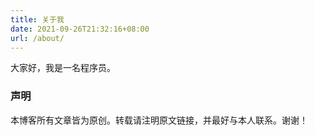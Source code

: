 ```yaml
---
title: 关于我
date: 2021-09-26T21:32:16+08:00
url: /about/
---
```



<p class="message">
大家好，我是一名程序员。
</p>

### 声明

本博客所有文章皆为原创。转载请注明原文链接，并最好与本人联系。谢谢！